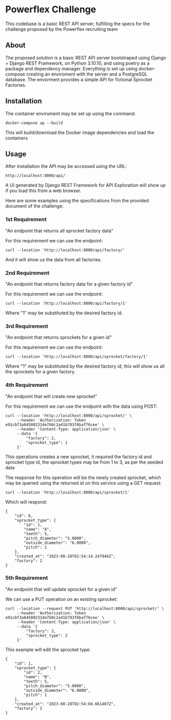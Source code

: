 # Powerflex Challenge

This codebase is a basic REST API server, fulfilling the specs for the challenge proposed by the Powerflex recruiting team

## About

The proposed solution is a basic REST API server bootstraped using Django + Django REST Framework, on Python 3.10.10, and using poetry as a package and dependency manager. Everything is set up using docker-compose creating an enviroment with the server and a PostgreSQL database. The envorment provides a simple API for fictional Sprocket Factories.

## Installation

The container enviroment may be set up using the command:

    docker-compose up --build

This will build/download the Docker image dependencies and load the containers

## Usage

After installation the API may be accessed using the URL:

    http://localhost:8000/api/

A UI generated by Django REST Framework for API Exploration will show up if you load this from a web browser.

Here are some examples using the specifications from the provided document of the challenge:

### 1st Requirement

"An endpoint that returns all sprocket factory data"

For this requirement we can use the endpoint:

    curl --location 'http://localhost:8000/api/factory/'

And it will show us the data from all factories.

### 2nd Requirement

"An endpoint that returns factory data for a given factory id"

For this requirement we can use the endpoint:

    curl --location 'http://localhost:8000/api/factory/1'

Where "1" may be substituted by the desired factory id.

### 3rd Requirement

"An endpoint that returns sprockets for a given id"

For this requirement we can use the endpoint:

    curl --location 'http://localhost:8000/api/sprocket/factory/1'

Where "1" may be substituted by the desired factory id, this will show us all the sprockets for a given factory.

### 4th Requirement

"An endpoint that will create new sprocket"

For this requirement we can use the endpoint with the data using POST:

    curl --location 'http://localhost:8000/api/sprocket/' \
         --header 'Authorization: Token e91cbf3a845802314e7b0c2a41b783f6baf76cee' \
         --header 'Content-Type: application/json' \
         --data '{
             "factory": 2,
             "sprocket_type": 1
         }'

This operations creates a new sprocket, it required the factory id and sprocket type id, the sprocket types may be from 1 to 3, as per the seeded data

The response for this operation will be the newly created sprocket, which may be queried using the returned id on this service using a GET request:

    curl --location 'http://localhost:8000/api/sprocket/1'

Which will respond:

    {
        "id": 6,
        "sprocket_type": {
            "id": 1,
            "name": "A",
            "teeth": 5,
            "pitch_diameter": "5.0000",
            "outside_diameter": "6.0000",
            "pitch": 1
        },
        "created_at": "2023-08-28T02:54:14.247946Z",
        "factory": 2
    }

### 5th Requirement

"An endpoint that will update sprocket for a given id"

We can use a PUT operation on an existing sprocket:

    curl --location --request PUT 'http://localhost:8000/api/sprocket/' \
         --header 'Authorization: Token e91cbf3a845802314e7b0c2a41b783f6baf76cee' \
         --header 'Content-Type: application/json' \
         --data '{
             "factory": 2,
             "sprocket_type": 2
         }'

This example will edit the sprocket type:

    {
        "id": 1,
        "sprocket_type": {
            "id": 2,
            "name": "B",
            "teeth": 5,
            "pitch_diameter": "5.0000",
            "outside_diameter": "6.0000",
            "pitch": 1
        },
        "created_at": "2023-08-28T02:54:04.661407Z",
        "factory": 2
    }
